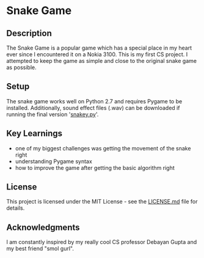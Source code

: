 # Snake Game

## Description
The Snake Game is a popular game which has a special place in my heart ever since I encountered it on a Nokia 3100. This is my first CS  project. I attempted to keep the game as simple and close to the original snake game as possible. 

## Setup
The snake game works well on Python 2.7 and requires Pygame to be installed. 
Additionally, sound effect files (.wav) can be downloaded if running the final version '[snakey.py](snakey.py)'.

## Key Learnings
* one of my biggest challenges was getting the movement of the snake right
* understanding Pygame syntax
* how to improve the game after getting the basic algorithm right 

## License
This project is licensed under the MIT License - see the [LICENSE.md](LICENSE.md) file for details.

## Acknowledgments
I am constantly inspired by my really cool CS professor Debayan Gupta and my best friend "smol gurl". 
